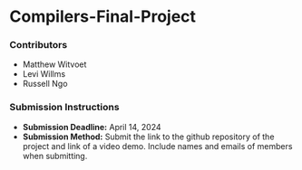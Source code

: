 # Compilers-Final-Project

### Contributors
- Matthew Witvoet
- Levi Willms
- Russell Ngo

### Submission Instructions
- **Submission Deadline:** April 14, 2024
- **Submission Method:** Submit the link to the github repository of the project and link of a video demo. Include names and emails of members when submitting.
